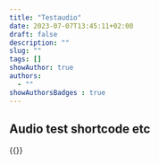 ```yaml
---
title: "Testaudio"
date: 2023-07-07T13:45:11+02:00
draft: false
description: ""
slug: ""
tags: []
showAuthor: true
authors:
  - ""
showAuthorsBadges : true
---
```


## Audio test shortcode etc


{{<audio03 src="/audio/sorrows.mp3" caption="Macroblank" >}}

